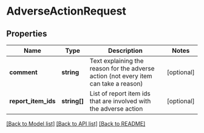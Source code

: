 # AdverseActionRequest

## Properties
Name | Type | Description | Notes
------------ | ------------- | ------------- | -------------
**comment** | **string** | Text explaining the reason for the adverse action (not every item can take a reason) | [optional] 
**report_item_ids** | **string[]** | List of report item ids that are involved with the adverse action | [optional] 

[[Back to Model list]](../README.md#documentation-for-models) [[Back to API list]](../README.md#documentation-for-api-endpoints) [[Back to README]](../README.md)


